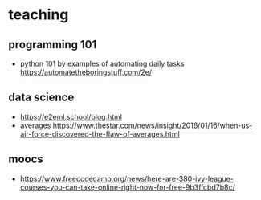 # teaching

## programming 101

- python 101 by examples of automating daily tasks https://automatetheboringstuff.com/2e/

## data science

- https://e2eml.school/blog.html
- averages https://www.thestar.com/news/insight/2016/01/16/when-us-air-force-discovered-the-flaw-of-averages.html


## moocs
- https://www.freecodecamp.org/news/here-are-380-ivy-league-courses-you-can-take-online-right-now-for-free-9b3ffcbd7b8c/
